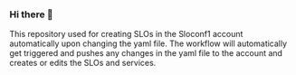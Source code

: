 ### Hi there 👋

This repository used for creating SLOs in the Sloconf1 account automatically upon changing the yaml file.
The workflow will automatically get triggered and pushes any changes in the yaml file to the account and creates or edits the SLOs and services.

<!--
**nadermortazavi/nadermortazavi** is a ✨ _special_ ✨ repository because its `README.md` (this file) appears on your GitHub profile.

Here are some ideas to get you started:

- 🔭 I’m currently working on ...
- 🌱 I’m currently learning ...
- 👯 I’m looking to collaborate on ...
- 🤔 I’m looking for help with ...
- 💬 Ask me about ...
- 📫 How to reach me: ...
- 😄 Pronouns: ...
- ⚡ Fun fact: ...
-->
